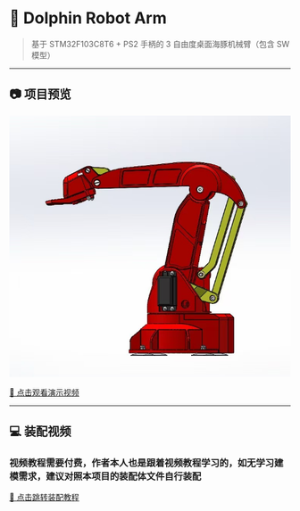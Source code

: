 # 🐬 Dolphin Robot Arm

> 基于 STM32F103C8T6 + PS2 手柄的 3 自由度桌面海豚机械臂（包含 SW 模型） 

---

## 📷 项目预览

![3D渲染图](3D渲染图&实物图/海豚机械臂3D渲染图.jpg)<br>

[🎥 点击观看演示视频](https://www.bilibili.com/video/BV1JsaHztEE7/?spm_id_from=333.1387.homepage.video_card.click&vd_source=a3d79e63ae261ce278c12c5cd8c60479)

---

## 💻 装配视频<br>
### 视频教程需要付费，作者本人也是跟着视频教程学习的，如无学习建模需求，建议对照本项目的装配体文件自行装配<br>
[🎥 点击跳转装配教程](https://www.bilibili.com/cheese/play/ep34546?query_from=0&search_id=16798930185137633368&search_query=%E9%98%BF%E5%A5%87%E8%AE%BE%E8%AE%A1%E5%88%86%E4%BA%AB&is_PCend=1)
